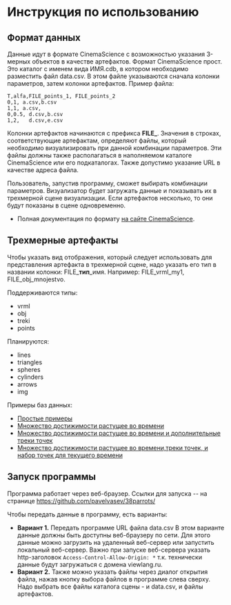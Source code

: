 # Инструкция по использованию

## Формат данных

Данные идут в формате CinemaScience с возможностью указания 3-мерных объектов в качестве артефактов.
Формат CinemaScience прост. Это каталог с именем вида ИМЯ.cdb, в котором необходимо разместить файл data.csv.
В этом файле указываются сначала колонки параметров, затем колонки артефактов. Пример файла:
```
T,alfa,FILE_points_1, FILE_points_2
0,1, a.csv,b.csv
1,1, a.csv,
0,0.5, d.csv,b.csv
1,2,   d.csv,e.csv
```
Колонки артефактов начинаются с префикса **FILE_**. Значения в строках, соответствующие артефактам, 
определяют файлы, который необходимо визуализировать при данной комбинации параметров. Эти файлы
должны также располагаться в наполняемом каталоге CinemaScience или его подкаталогах. Также допустимо
указание URL в качестве адреса файла.

Пользователь, запустив программу, сможет выбирать комбинации параметров. Визуализатор будет загружать
данные и показывать их в трехмерной сцене визуализации. Если артефактов несколько, то они будут показаны
в сцене одновременно.

* Полная документация по формату [на сайте CinemaScience](https://cinemasciencewebsite.readthedocs.io/en/latest/).

## Трехмерные артефакты

Чтобы указать вид отображения, который следует использовать для представления артефакта в трехмерной сцене,
надо указать его тип в названии колонки: FILE_**тип**_имя. Например: FILE_vrml_my1, FILE_obj_mnojestvo.

Поддерживаются типы:

* vrml
* obj
* treki
* points

Планируются:

* lines
* triangles
* spheres
* cylinders
* arrows
* img

Примеры баз данных:
* [Простые примеры](https://github.com/pavelvasev/38parrots/tree/master/examples)
* [Множество достижимости растущее во времени](http://viewlang.ru/dubins/data/1-mnojestva/data.csv)
* [Множество достижимости растущее во времени и дополнительные треки точек](http://viewlang.ru/dubins/data/2-symm-1pi-4pi/data.csv)
* [Множество достижимости растущее во времени,треки точек, и набор точек для текущего времени](http://viewlang.ru/dubins/data/2-symm-1pi-4pi-cur/data.csv)


## Запуск программы

Программа работает через веб-браузер. Ссылки для запуска -- на странице https://github.com/pavelvasev/38parrots/

Чтобы передать данные в программу, есть варианты:
* **Вариант 1.** Передать программе URL  файла data.csv
В этом варианте данные должны быть доступны веб-браузеру по сети.
Для этого данные можно загрузить на удаленный веб-сервер или запустить локальный веб-сервер.
Важно при запуске веб-сервера указать http-заголовок `Access-Control-Allow-Origin: *` т.к. технически 
данные будут загружаться с домена viewlang.ru.
* **Вариант 2.** Также можно указать файлы через диалог открытия файла, нажав кнопку выбора файлов в программе слева сверху.
Надо выбрать все файлы каталога сцены - и data.csv, и файлы артефактов.

